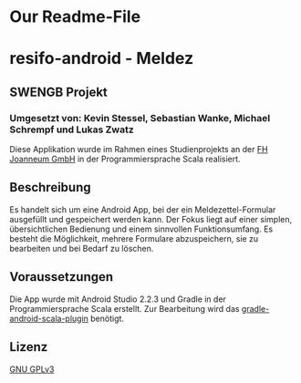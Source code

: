 # Our Readme-File
# resifo-android - Meldez
## SWENGB Projekt
### Umgesetzt von: Kevin Stessel, Sebastian Wanke, Michael Schrempf und Lukas Zwatz

Diese Applikation wurde im Rahmen eines Studienprojekts an der [FH Joanneum GmbH](http://fh-joanneum.at/) in der Programmiersprache Scala realisiert.

## Beschreibung
Es handelt sich um eine Android App, bei der ein Meldezettel-Formular ausgefüllt und gespeichert werden kann. Der Fokus liegt auf einer simplen, übersichtlichen Bedienung und einem sinnvollen Funktionsumfang. Es besteht die Möglichkeit, mehrere Formulare abzuspeichern, sie zu bearbeiten und bei Bedarf zu löschen.

## Voraussetzungen
Die App wurde mit Android Studio 2.2.3 und Gradle in der Programmiersprache Scala erstellt. Zur Bearbeitung wird das [gradle-android-scala-plugin](https://github.com/rladstaetter/gradle-android-scala-plugin) benötigt.

## Lizenz
[GNU GPLv3](https://github.com/wase90168/resifo-android/blob/master/LICENSE.txt)
